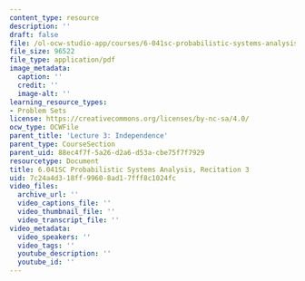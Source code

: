 ```yaml
---
content_type: resource
description: ''
draft: false
file: /ol-ocw-studio-app/courses/6-041sc-probabilistic-systems-analysis-and-applied-probability-fall-2013/7c24a4d318ff99608ad17fff8c1024fc_MIT6_041SCF13_rec03.pdf
file_size: 96522
file_type: application/pdf
image_metadata:
  caption: ''
  credit: ''
  image-alt: ''
learning_resource_types:
- Problem Sets
license: https://creativecommons.org/licenses/by-nc-sa/4.0/
ocw_type: OCWFile
parent_title: 'Lecture 3: Independence'
parent_type: CourseSection
parent_uid: 88ec4f7f-5a26-d2a6-d53a-cbe75f7f7929
resourcetype: Document
title: 6.041SC Probabilistic Systems Analysis, Recitation 3
uid: 7c24a4d3-18ff-9960-8ad1-7fff8c1024fc
video_files:
  archive_url: ''
  video_captions_file: ''
  video_thumbnail_file: ''
  video_transcript_file: ''
video_metadata:
  video_speakers: ''
  video_tags: ''
  youtube_description: ''
  youtube_id: ''
---
```


